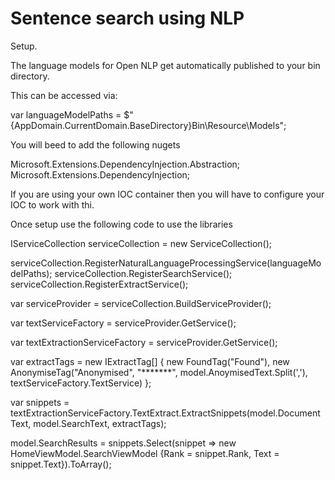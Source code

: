 # Sentence search using NLP

Setup.

The language models for Open NLP get automatically published to your bin directory. 

This can be accessed via: 

var languageModelPaths = $"{AppDomain.CurrentDomain.BaseDirectory}Bin\\Resource\\Models";

You will beed to add the following nugets

Microsoft.Extensions.DependencyInjection.Abstraction;
Microsoft.Extensions.DependencyInjection;

If you are using your own IOC container then you will have to configure your IOC to work with thi.

Once setup use the following code to use the libraries

IServiceCollection serviceCollection = new ServiceCollection();

serviceCollection.RegisterNaturalLanguageProcessingService(languageModelPaths);
serviceCollection.RegisterSearchService();
serviceCollection.RegisterExtractService();

var serviceProvider = serviceCollection.BuildServiceProvider();

var textServiceFactory = serviceProvider.GetService<ITextSearchFactory>();

var textExtractionServiceFactory = serviceProvider.GetService<ITextExtractFactory>();

var extractTags = new IExtractTag[]
{
    new FoundTag("Found"),
    new AnonymiseTag("Anonymised", "*******", model.AnoymisedText.Split(','), textServiceFactory.TextService)
};

var snippets = textExtractionServiceFactory.TextExtract.ExtractSnippets(model.DocumentText, model.SearchText, extractTags);

model.SearchResults = snippets.Select(snippet => new HomeViewModel.SearchViewModel {Rank = snippet.Rank, Text = snippet.Text}).ToArray();
